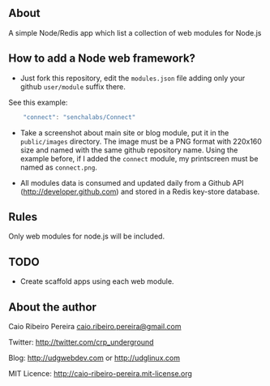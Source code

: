 ## About
A simple Node/Redis app which list a collection of web modules for Node.js

## How to add a Node web framework?

* Just fork this repository, edit the `modules.json` file adding only your github `user/module` suffix there.

See this example:
``` javascript
    "connect": "senchalabs/Connect"
```

* Take a screenshot about main site or blog module, put it in the `public/images` directory.
The image must be a PNG format with 220x160 size and named with the same github repository name.
Using the example before, if I added the `connect` module, my printscreen must be named as `connect.png`.

* All modules data is consumed and updated daily from a Github API (http://developer.github.com) and stored in a Redis key-store database.

## Rules

Only web modules for node.js will be included.

## TODO

* Create scaffold apps using each web module.

## About the author

Caio Ribeiro Pereira <caio.ribeiro.pereira@gmail.com>

Twitter: <http://twitter.com/crp_underground>

Blog: <http://udgwebdev.com> or <http://udglinux.com>

MIT Licence: <http://caio-ribeiro-pereira.mit-license.org>